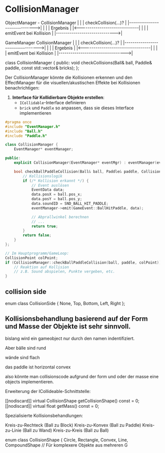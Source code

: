 # CollisionManager

ObjectManager - CollisionManager
| |
| checkCollision(...)? |
|------------------------------>|
| |
| Ergebnis |
|<------------------------------|
| |
| emitEvent bei Kollision |
|------------------------------>|

GameManager CollisionManager
| |
| checkCollision(...)? |
|---------------------------------->|
| |
| Ergebnis |
|<----------------------------------|
| |
| emitEvent bei Kollision |
|---------------------------------->|

class CollisionManager {
public:
void checkCollisions(Ball& ball, Paddle& paddle, const std::vector<Brick>& bricks);
};

Der CollisionManager könnte die Kollisionen erkennen und den EffectManager für die visuellen/akustischen Effekte bei
Kollisionen benachrichtigen:

1. **Interface für Kollidierbare Objekte erstellen**:
    - `ICollidable`-Interface definieren
    - `brick` und `Paddle` so anpassen, dass sie dieses Interface implementieren

```c++
#pragma once
#include "EventManager.h"
#include "Ball.h"
#include "Paddle.h"

class CollisionManager {
    EventManager* eventManager;

public:
    explicit CollisionManager(EventManager* eventMgr) : eventManager(eventMgr) {}

    bool checkBallPaddleCollision(Ball& ball, Paddle& paddle, CollisionPoint& cp) {
        // Kollisionslogik
        if (/* Kollision erkannt */) {
            // Event auslösen
            EventData data;
            data.posX = ball.pos_x;
            data.posY = ball.pos_y;
            data.soundID = SND_BALL_HIT_PADDLE;
            eventManager->emit(GameEvent::BallHitPaddle, data);

            // Abprallwinkel berechnen
            // ...
            return true;
        }
        return false;
    }
};
```

```c++
// Im Hauptprogramm/GameLoop:
CollisionPoint colPoint;
if (CollisionManager::checkBallPaddleCollision(ball, paddle, colPoint)) {
    // Reaktion auf Kollision
    // z.B. Sound abspielen, Punkte vergeben, etc.
}
```

## collision side

enum class CollisionSide {
None,
Top,
Bottom,
Left,
Right
};

## Kollisionsbehandlung basierend auf der Form und Masse der Objekte ist sehr sinnvoll.

bislang wird ein gameobject nur durch den namen indentifiziert.

Aber bälle sind rund

wände sind flach

das paddle ist horizontal convex

also könnte man collisionscode aufgrund der form und oder der masse eine objects implementieren.

Erweiterung der ICollideable-Schnittstelle:

[[nodiscard]] virtual CollisionShape getCollisionShape() const = 0;
[[nodiscard]] virtual float getMass() const = 0;

Spezialisierte Kollisionsbehandlungen:

Kreis-zu-Rechteck (Ball zu Block)
Kreis-zu-Konvex (Ball zu Paddle)
Kreis-zu-Linie (Ball zu Wand)
Kreis-zu-Kreis (Ball zu Ball)

enum class CollisionShape {
Circle,
Rectangle,
Convex,
Line,
CompoundShape // Für komplexere Objekte aus mehreren G